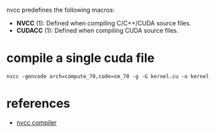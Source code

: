 nvcc predefines the following macros:
- __NVCC__ (1): Defined when compiling C/C++/CUDA source files.
- __CUDACC__ (1): Defined when compiling CUDA source files.

# compile a single cuda file
```
nvcc -gencode arch=compute_70,code=sm_70 -g -G kernel.cu -o kernel
```

# references
- [nvcc compiler](https://docs.nvidia.com/cuda/cuda-compiler-driver-nvcc/index.html#)
